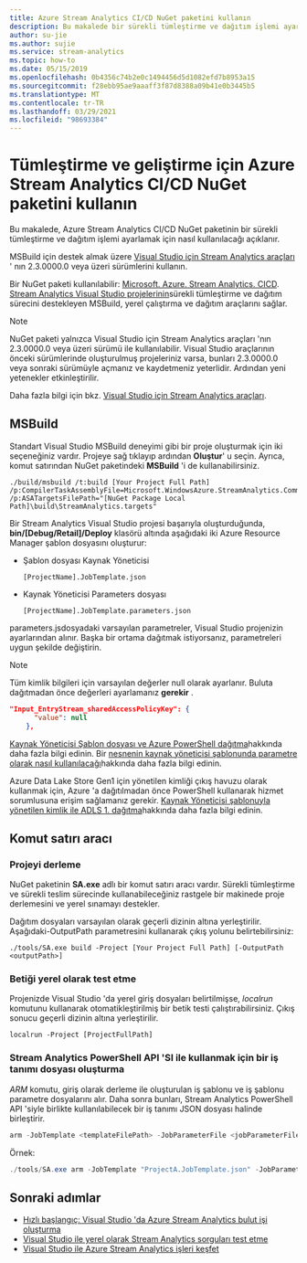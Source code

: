 ```yaml
---
title: Azure Stream Analytics CI/CD NuGet paketini kullanın
description: Bu makalede bir sürekli tümleştirme ve dağıtım işlemi ayarlamak için Azure Stream Analytics CI/CD NuGet paketinin nasıl kullanılacağı açıklanır.
author: su-jie
ms.author: sujie
ms.service: stream-analytics
ms.topic: how-to
ms.date: 05/15/2019
ms.openlocfilehash: 0b4356c74b2e0c1494456d5d1082efd7b8953a15
ms.sourcegitcommit: f28ebb95ae9aaaff3f87d8388a09b41e0b3445b5
ms.translationtype: MT
ms.contentlocale: tr-TR
ms.lasthandoff: 03/29/2021
ms.locfileid: "98693384"
---
```

# <a name="use-the-azure-stream-analytics-cicd-nuget-package-for-integration-and-development"></a>Tümleştirme ve geliştirme için Azure Stream Analytics CI/CD NuGet paketini kullanın 
Bu makalede, Azure Stream Analytics CI/CD NuGet paketinin bir sürekli tümleştirme ve dağıtım işlemi ayarlamak için nasıl kullanılacağı açıklanır.

MSBuild için destek almak üzere [Visual Studio için Stream Analytics araçları](./stream-analytics-quick-create-vs.md) ' nın 2.3.0000.0 veya üzeri sürümlerini kullanın.

Bir NuGet paketi kullanılabilir: [Microsoft. Azure. Stream Analytics. CICD](https://www.nuget.org/packages/Microsoft.Azure.StreamAnalytics.CICD/). [Stream Analytics Visual Studio projelerinin](stream-analytics-vs-tools.md)sürekli tümleştirme ve dağıtım sürecini destekleyen MSBuild, yerel çalıştırma ve dağıtım araçlarını sağlar. 
> [!NOTE]
> NuGet paketi yalnızca Visual Studio için Stream Analytics araçları 'nın 2.3.0000.0 veya üzeri sürümü ile kullanılabilir. Visual Studio araçlarının önceki sürümlerinde oluşturulmuş projeleriniz varsa, bunları 2.3.0000.0 veya sonraki sürümüyle açmanız ve kaydetmeniz yeterlidir. Ardından yeni yetenekler etkinleştirilir. 

Daha fazla bilgi için bkz. [Visual Studio için Stream Analytics araçları](./stream-analytics-quick-create-vs.md).

## <a name="msbuild"></a>MSBuild
Standart Visual Studio MSBuild deneyimi gibi bir proje oluşturmak için iki seçeneğiniz vardır. Projeye sağ tıklayıp ardından **Oluştur**' u seçin. Ayrıca, komut satırından NuGet paketindeki **MSBuild** 'i de kullanabilirsiniz.
```
./build/msbuild /t:build [Your Project Full Path] /p:CompilerTaskAssemblyFile=Microsoft.WindowsAzure.StreamAnalytics.Common.CompileService.dll  /p:ASATargetsFilePath="[NuGet Package Local Path]\build\StreamAnalytics.targets"

```

Bir Stream Analytics Visual Studio projesi başarıyla oluşturduğunda, **bin/[Debug/Retail]/Deploy** klasörü altında aşağıdaki iki Azure Resource Manager şablon dosyasını oluşturur: 

* Şablon dosyası Kaynak Yöneticisi

   `[ProjectName].JobTemplate.json`

* Kaynak Yöneticisi Parameters dosyası
   
   `[ProjectName].JobTemplate.parameters.json`

parameters.jsdosyadaki varsayılan parametreler, Visual Studio projenizin ayarlarından alınır. Başka bir ortama dağıtmak istiyorsanız, parametreleri uygun şekilde değiştirin.

> [!NOTE]
> Tüm kimlik bilgileri için varsayılan değerler null olarak ayarlanır. Buluta dağıtmadan önce değerleri ayarlamanız **gerekir** .

```json
"Input_EntryStream_sharedAccessPolicyKey": {
      "value": null
    },
```
[Kaynak Yöneticisi Şablon dosyası ve Azure PowerShell dağıtma](../azure-resource-manager/templates/deploy-powershell.md)hakkında daha fazla bilgi edinin. Bir [nesnenin kaynak yöneticisi şablonunda parametre olarak nasıl kullanılacağı](/azure/architecture/guide/azure-resource-manager/advanced-templates/objects-as-parameters)hakkında daha fazla bilgi edinin.

Azure Data Lake Store Gen1 için yönetilen kimliği çıkış havuzu olarak kullanmak için, Azure 'a dağıtılmadan önce PowerShell kullanarak hizmet sorumlusuna erişim sağlamanız gerekir. [Kaynak Yöneticisi şablonuyla yönetilen kimlik ile ADLS 1. dağıtma](stream-analytics-managed-identities-adls.md#resource-manager-template-deployment)hakkında daha fazla bilgi edinin.


## <a name="command-line-tool"></a>Komut satırı aracı

### <a name="build-the-project"></a>Projeyi derleme
NuGet paketinin **SA.exe** adlı bir komut satırı aracı vardır. Sürekli tümleştirme ve sürekli teslim sürecinde kullanabileceğiniz rastgele bir makinede proje derlemesini ve yerel sınamayı destekler. 

Dağıtım dosyaları varsayılan olarak geçerli dizinin altına yerleştirilir. Aşağıdaki-OutputPath parametresini kullanarak çıkış yolunu belirtebilirsiniz:

```
./tools/SA.exe build -Project [Your Project Full Path] [-OutputPath <outputPath>] 
```

### <a name="test-the-script-locally"></a>Betiği yerel olarak test etme

Projenizde Visual Studio 'da yerel giriş dosyaları belirtilmişse, *localrun* komutunu kullanarak otomatikleştirilmiş bir betik testi çalıştırabilirsiniz. Çıkış sonucu geçerli dizinin altına yerleştirilir.
 
```
localrun -Project [ProjectFullPath]
```

### <a name="generate-a-job-definition-file-to-use-with-the-stream-analytics-powershell-api"></a>Stream Analytics PowerShell API 'SI ile kullanmak için bir iş tanımı dosyası oluşturma

*ARM* komutu, giriş olarak derleme ile oluşturulan iş şablonu ve iş şablonu parametre dosyalarını alır. Daha sonra bunları, Stream Analytics PowerShell API 'siyle birlikte kullanılabilecek bir iş tanımı JSON dosyası halinde birleştirir.

```powershell
arm -JobTemplate <templateFilePath> -JobParameterFile <jobParameterFilePath> [-OutputFile <asaArmFilePath>]
```
Örnek:
```powershell
./tools/SA.exe arm -JobTemplate "ProjectA.JobTemplate.json" -JobParameterFile "ProjectA.JobTemplate.parameters.json" -OutputFile "JobDefinition.json" 
```



## <a name="next-steps"></a>Sonraki adımlar

* [Hızlı başlangıç: Visual Studio 'da Azure Stream Analytics bulut işi oluşturma](stream-analytics-quick-create-vs.md)
* [Visual Studio ile yerel olarak Stream Analytics sorguları test etme](stream-analytics-vs-tools-local-run.md)
* [Visual Studio ile Azure Stream Analytics işleri keşfet](stream-analytics-vs-tools.md)